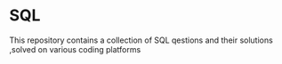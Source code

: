 # SQL 
 This repository contains a collection of SQL qestions and their solutions ,solved on various coding platforms 
